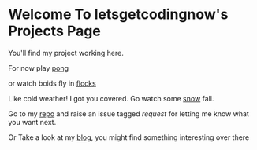 
# Welcome To letsgetcodingnow's Projects Page

You'll find my project working here.

For now play [pong](./pong)

or watch boids fly in [flocks](./flock)

Like cold weather! I got you covered. Go watch some [snow](./snow) fall.


Go to my [repo] and raise an issue tagged *request* for letting me know what you want next. 

Or Take a look at my [blog], you might find something interesting over there

[repo]: https://github.com/letsgetcodingnow/letsgetcodingnow.github.io
[blog]: https://letsgetcodingnow.wordpress.com